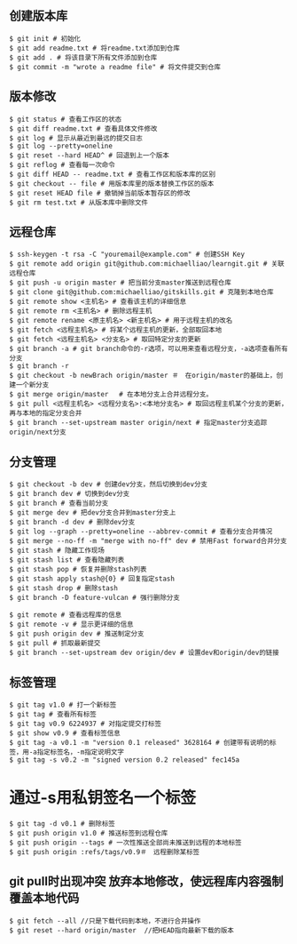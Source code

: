 ## 创建版本库
	$ git init # 初始化
	$ git add readme.txt # 将readme.txt添加到仓库
	$ git add . # 将该目录下所有文件添加到仓库
	$ git commit -m "wrote a readme file" # 将文件提交到仓库

## 版本修改
	$ git status # 查看工作区的状态
	$ git diff readme.txt # 查看具体文件修改
	$ git log # 显示从最近到最远的提交日志
	$ git log --pretty=oneline
	$ git reset --hard HEAD^ # 回退到上一个版本
	$ git reflog # 查看每一次命令
	$ git diff HEAD -- readme.txt # 查看工作区和版本库的区别
	$ git checkout -- file # 用版本库里的版本替换工作区的版本
	$ git reset HEAD file # 撤销掉当前版本暂存区的修改
	$ git rm test.txt # 从版本库中删除文件

## 远程仓库
	$ ssh-keygen -t rsa -C "youremail@example.com" # 创建SSH Key
	$ git remote add origin git@github.com:michaelliao/learngit.git # 关联远程仓库
	$ git push -u origin master # 把当前分支master推送到远程仓库
	$ git clone git@github.com:michaelliao/gitskills.git # 克隆到本地仓库
	$ git remote show <主机名> # 查看该主机的详细信息
	$ git remote rm <主机名> # 删除远程主机
	$ git remote rename <原主机名> <新主机名> # 用于远程主机的改名
	$ git fetch <远程主机名> # 将某个远程主机的更新，全部取回本地
	$ git fetch <远程主机名> <分支名> # 取回特定分支的更新
	$ git branch -a # git branch命令的-r选项，可以用来查看远程分支，-a选项查看所有分支
	$ git branch -r
	$ git checkout -b newBrach origin/master ＃　在origin/master的基础上，创建一个新分支
	$ git merge origin/master　 # 在本地分支上合并远程分支。
	$ git pull <远程主机名> <远程分支名>:<本地分支名> # 取回远程主机某个分支的更新，再与本地的指定分支合并
	$ git branch --set-upstream master origin/next # 指定master分支追踪origin/next分支
	
	
## 分支管理
	$ git checkout -b dev # 创建dev分支，然后切换到dev分支
	$ git branch dev # 切换到dev分支
	$ git branch # 查看当前分支
	$ git merge dev # 把dev分支合并到master分支上
	$ git branch -d dev # 删除dev分支
	$ git log --graph --pretty=oneline --abbrev-commit # 查看分支合并情况
	$ git merge --no-ff -m "merge with no-ff" dev # 禁用Fast forward合并分支
	$ git stash # 隐藏工作现场
	$ git stash list # 查看隐藏列表
	$ git stash pop # 恢复并删除stash列表
	$ git stash apply stash@{0} # 回复指定stash
	$ git stash drop # 删除stash
	$ git branch -D feature-vulcan # 强行删除分支

	$ git remote # 查看远程库的信息
	$ git remote -v # 显示更详细的信息 
	$ git push origin dev # 推送制定分支
	$ git pull # 抓取最新提交
	$ git branch --set-upstream dev origin/dev # 设置dev和origin/dev的链接

## 标签管理
	$ git tag v1.0 # 打一个新标签
	$ git tag # 查看所有标签
	$ git tag v0.9 6224937 # 对指定提交打标签
	$ git show v0.9 # 查看标签信息
	$ git tag -a v0.1 -m "version 0.1 released" 3628164 # 创建带有说明的标签，用-a指定标签名，-m指定说明文字
	$ git tag -s v0.2 -m "signed version 0.2 released" fec145a
 # 通过-s用私钥签名一个标签
	$ git tag -d v0.1 # 删除标签
	$ git push origin v1.0 # 推送标签到远程仓库
	$ git push origin --tags # 一次性推送全部尚未推送到远程的本地标签
	$ git push origin :refs/tags/v0.9＃　远程删除某标签

## git pull时出现冲突 放弃本地修改，使远程库内容强制覆盖本地代码
	$ git fetch --all //只是下载代码到本地，不进行合并操作
	$ git reset --hard origin/master  //把HEAD指向最新下载的版本
	
	
	




















